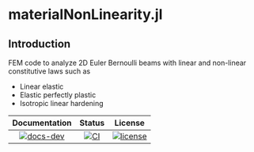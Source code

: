 # materialNonLinearity.jl

## Introduction

FEM code to analyze 2D Euler Bernoulli beams with linear and non-linear constitutive laws such as

* Linear elastic
* Elastic perfectly plastic
* Isotropic linear hardening

| **Documentation** |**Status**| **License** |
|:-----------------:|:---------------:|:------------:|
| [![docs-dev][dev-img]][dev-url] | [![CI][ci-img]][ci-url] | [![license][lic-img]][lic-url] |

[dev-img]: https://img.shields.io/badge/docs-latest-blue.svg
[dev-url]: https://JoaquinViera.github.io/materialNonLinearity.jl/
[ci-img]: https://github.com/JoaquinViera/materialNonLinearity.jl/actions/workflows/ci.yml/badge.svg?branch=main
[ci-url]: https://github.com/JoaquinViera/materialNonLinearity.jl/actions/workflows/ci.yml
[lic-img]: https://img.shields.io/github/license/mashape/apistatus.svg?maxAge=2592000
[lic-url]: https://github.com/JoaquinViera/materialNonLinearity.jl/blob/main/LICENSE.md
